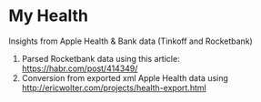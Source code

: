 # My Health
Insights from Apple Health &amp; Bank data (Tinkoff and Rocketbank)

1. Parsed Rocketbank data using this article: https://habr.com/post/414349/
2. Conversion from exported xml Apple Health data using http://ericwolter.com/projects/health-export.html
